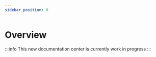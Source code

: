 ```yaml
---
sidebar_position: 0
---
```


# Overview

:::info
This new documentation center is currently work in progress
:::
